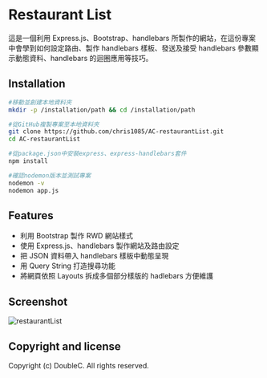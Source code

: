 # Restaurant List

這是一個利用 Express.js、Bootstrap、handlebars 所製作的網站，在這份專案中會學到如何設定路由、製作 handlebars 樣板、發送及接受 handlebars 參數顯示動態資料、handlebars 的迴圈應用等技巧。

## Installation

```bash
#移動並創建本地資料夾
mkdir -p /installation/path && cd /installation/path

#從GitHub複製專案至本地資料夾
git clone https://github.com/chris1085/AC-restaurantList.git
cd AC-restaurantList

#從package.json中安裝express、express-handlebars套件
npm install

#確認nodemon版本並測試專案
nodemon -v
nodemon app.js
```

## Features

- 利用 Bootstrap 製作 RWD 網站樣式
- 使用 Express.js、handlebars 製作網站及路由設定
- 把 JSON 資料帶入 handlebars 樣板中動態呈現
- 用 Query String 打造搜尋功能
- 將網頁依照 Layouts 拆成多個部分樣版的 hadlebars 方便維護

## Screenshot

![restaurantList](https://github.com/chris1085/AC-restaurantList/blob/main/restaurantList.png)

## Copyright and license

Copyright (c) DoubleC. All rights reserved.
